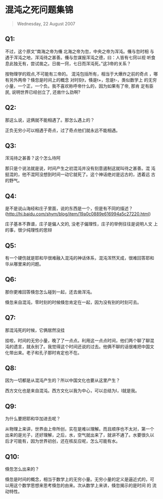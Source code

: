# 混沌之死问题集锦
> Wednesday, 22 August 2007

## Q1:

不过，这个原文“南海之帝为儵 北海之帝为忽，中央之帝为浑沌。儵与忽时相
与遇于浑沌之地，浑沌待之甚善。儵与忽谋报浑沌之德，曰：人皆有七窍以视
听食息此独无有，尝试凿之。日凿一窍，七日而浑沌死。”这3帝的关系？

按物理学的观点,不可能有三帝的。 混沌包括所有，相当于大爆炸之前的奇点
，哪有另外两帝？倏忽是时间上的概念 对时刻t，倏是t+，忽是t-，类似数学上
的无穷小量，一个正，一个负。我不喜欢称呼帝什么的，因为如果有了帝, 那肯
定有臣民, 说明世界已经创立了, 还凿什么劲啊?

## Q2:
那这么说，这俩就不能相遇了。那怎么遇上的？

正负无穷小可以相遇于奇点，过了奇点他们就永远不能相遇。

## Q3:

浑沌待之甚善？这个怎么待阿

那只是个说法就是说，时间产生之初混沌并没有刻意遏制这就叫待之甚善。混
沌挺混的，他不混阿没想到时间一动它就死了。这个神话绝对是远古的，透着远
古的野气。

## Q4:

是不是说山海经和庄子里面，说的东西是一个，但是有不同的描述？
(http://hi.baidu.com/shym/blog/item/19a0c0889e616994a5c27220.html)

庄子基本不靠谱，庄子是偏人文的, 没老子偏理性，庄子的举例往往是说明人文
上的事，很少纯理性的思辩

## Q5:

有一个硬伤就是耶和华很难融入混沌的神话体系，混沌浑然天成，很难回答耶和
华从哪里来的问题。

## Q6:

那你更难回答倏忽怎么碰到一起，还去凿浑沌。

倏忽来自混沌，零时刻的时候倏忽肯定在一起，因为没有别的时刻可去。

## Q7:

那混沌死的时候，它俩居然没挂

挂啦，时间的无穷小量，晚了了一点点。利用这一点点时间，他们两个聊了聊混
沌的遗言，就永别了。我觉得这个时间还说的过去。他俩不聊的话很难把中国文
化带出来。老子和孔子那时肯定也不在。

## Q8:

因为一切都是从混沌产生的？所以中国文化也要从这里产生？

西方文化也是来自混沌。西方文化以我为中心，可以总结为I，I就是我。

## Q9:

为什么要把耶和华加进去呢？

从物理上来讲，世界由上帝所创，实在是难以理解。而且顺序也不太对，第一个
出来的是光子，还好理解，之后，水，空气就出来了，就讲不通了。水要很久以
后才可能有，因为世界初创，还在核反应呢，怎么可能有水。

## Q10:

倏忽怎么出来的？

倏忽是时间的概念，相当于数学上的无穷小量。无穷小量的定义是逼近式的，可
以用这个数学思想来思考倏忽的由来。次从数学上来讲，倏忽揭示的是时间 的
流动特性。
